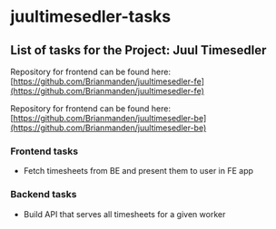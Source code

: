 # juultimesedler-tasks

## List of tasks for the Project: Juul Timesedler
Repository for frontend can be found here:
[https://github.com/Brianmanden/juultimesedler-fe](https://github.com/Brianmanden/juultimesedler-fe)

Repository for frontend can be found here:
[https://github.com/Brianmanden/juultimesedler-be](https://github.com/Brianmanden/juultimesedler-be)


### Frontend tasks
* Fetch timesheets from BE and present them to user in FE app


### Backend tasks
* Build API that serves all timesheets for a given worker
